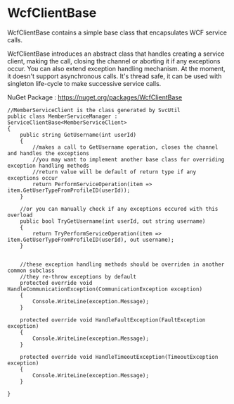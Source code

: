 WcfClientBase
=============
WcfClientBase contains a simple base class that encapsulates WCF service calls.

WcfClientBase introduces an abstract class that handles creating a service client, making the call, closing the channel or aborting it if any exceptions occur. You can also extend exception handling mechanism. At the moment, it doesn't support asynchronous calls. It's thread safe, it can be used with singleton life-cycle to make successive service calls.

NuGet Package : https://nuget.org/packages/WcfClientBase




    //MemberServiceClient is the class generated by SvcUtil
    public class MemberServiceManager : ServiceClientBase<MemberServiceClient>
    {
        public string GetUsername(int userId)
        {
            //makes a call to GetUsername operation, closes the channel and handles the exceptions
            //you may want to implement another base class for overriding exception handling methods
            //return value will be default of return type if any exceptions occur
            return PerformServiceOperation(item => item.GetUserTypeFromProfileID(userId));
        }

        //or you can manually check if any exceptions occured with this overload
        public bool TryGetUsername(int userId, out string username)
        {
            return TryPerformServiceOperation(item => item.GetUserTypeFromProfileID(userId), out username);
        }

        
        //these exception handling methods should be overriden in another common subclass
        //they re-throw exceptions by default
        protected override void HandleCommunicationException(CommunicationException exception)
        {
            Console.WriteLine(exception.Message);
        }

        protected override void HandleFaultException(FaultException exception)
        {
            Console.WriteLine(exception.Message);
        }

        protected override void HandleTimeoutException(TimeoutException exception)
        {
            Console.WriteLine(exception.Message);
        }

    }